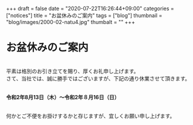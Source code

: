 +++
draft = false
date = "2020-07-22T16:26:44+09:00"
categories = ["notices"]
title = "お盆休みのご案内"
tags = ["blog"]
thumbnail = "blog/images/2000-02-natu4.jpg"
thumbalt = ""
+++
# お盆休みのご案内


<br>
平素は格別のお引き立てを賜り、厚くお礼申し上げます。<br>
さて、当社では、誠に勝手ではございますが、下記の通り休業させて頂きます。<br><br>
<p><b>令和2年8月13日（木）～令和2年８月16日（日）</b></p><br>
何かとご不便をお掛けするかと存じますが、宜しくお願い申し上げます。




